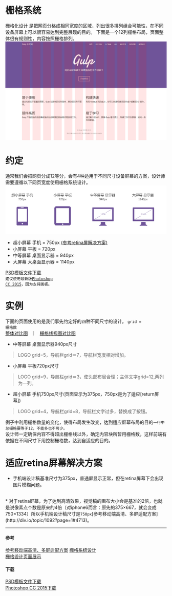 栅格系统
=================

栅格化设计 是把网页分格成相同宽度的区域，列出很多排列组合可能性，在不同设备屏幕上可以很容易达到完整展现的目的。
下面是一个12列栅格布局，页面整体很有规则性，内容按照栅格排列。
![ABC](https://raw.githubusercontent.com/ColdXu/grid-design/master/img/11.gif) 


约定
=================

通常我们会把网页分成12等分，会有4种适用于不同尺寸设备屏幕的方案，设计师需要遵循以下网页宽度使用栅格系统设计。
![ABC](https://raw.githubusercontent.com/ColdXu/grid-design/master/img/icon.gif) 

* 超小屏幕 手机 = 750px [(参考retina屏解决方案)](#jump)
* 小屏幕 平板 = 720px
* 中等屏幕 桌面显示器 = 940px
* 大屏幕 大桌面显示器 = 1140px

[PSD模板文件下载](https://github.com/ColdXu/grid-design/raw/master/%E6%A0%85%E6%A0%BC%E6%A8%A1%E6%9D%BF.rar)</br>
<code>建议使用最新版[Photoshop CC 2015](http://www.52pojie.cn/forum.php?mod=viewthread&tid=376249&from=album)，因为支持画板。</code>

实例
=================

下面的页面使用的是我们事先约定好的四种不同尺寸的设计。
<code>grid = 栅格数</code>
</br>
[整体对比图](https://raw.githubusercontent.com/ColdXu/grid-design/master/img/img1.gif)
&nbsp;&nbsp;｜&nbsp;&nbsp;
[栅格线视图对比图](https://raw.githubusercontent.com/ColdXu/grid-design/master/img/img2.gif)
</br>

* 中等屏幕 桌面显示器940px尺寸
> LOGO grid=5，导航栏grid＝7，导航栏宽度相对增加。

* 小屏幕 平板720px尺寸
> LOGO grid=9，导航栏grid＝3，使头部布局合理；主体文字grid=12,两列为一列。

* 超小屏幕 手机750px尺寸(页面显示为375px，750px是为了适应[return屏幕])
> LOGO grid=4，导航栏grid=8，导航栏文字过多，替换成了按钮。

例子中利用栅格数量的变化，使得布局发生改变，达到适应屏幕布局的目的<code>一行中总栅格要等于12，不能多也不可少。</code>
</br>
设计师一定确保内容不得超出栅格线以外，确定内容块所暂用栅格数，这样前端有依据在不同尺寸下用控制栅格数，达到自适应的目的。

适应retina屏幕解决方案
=================
<div id="jump"></div>

* 手机端设计稿基准尺寸为375px，普通屏显示正常，但在retina屏幕下会出现图片模糊问题。
</br>
* 对于retina屏幕，为了达到高清效果，视觉稿的画布大小会是基准的2倍，也就是说像素点个数是原来的4倍（对iphone6而言：原先的375×667，就会变成750×1334）所以手机端设计稿尺寸是<code>750px</code>[参考移动端高清、多屏适配方案](http://div.io/topic/1092?page=1#4713)。

---------------------------------------

#### 参考
[参考移动端高清、多屏适配方案](http://div.io/topic/1092?page=1#4713)
[栅格系统设计](http://ued.taobao.org/blog/2008/09/grid_systems/)</br>
[栅格设计页面展示](http://mediaqueri.es/)

#### 下载 
[PSD模板文件下载](https://github.com/ColdXu/grid-design/raw/master/%E6%A0%85%E6%A0%BC%E6%A8%A1%E6%9D%BF.rar)</br>
[Photoshop CC 2015下载](http://www.52pojie.cn/forum.php?mod=viewthread&tid=376249&from=album)